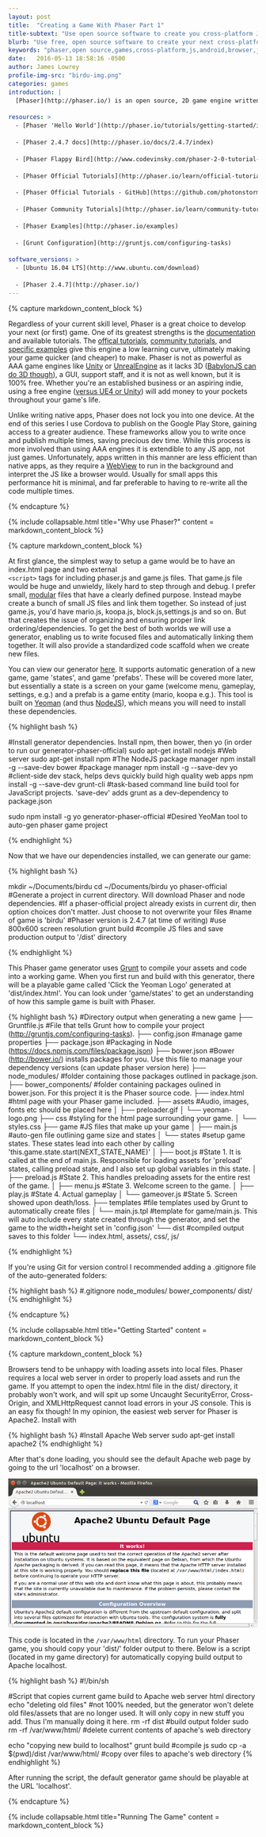 ```yaml
---
layout: post
title:  "Creating a Game With Phaser Part 1"
title-subtext: "Use open source software to create you cross-platform JS game"
blurb: "Use free, open source software to create your next cross-platform 2D game."
keywords: "phaser,open source,games,cross-platform,js,android,browser,javascript,html5"
date:   2016-05-13 18:58:16 -0500
author: James Lowrey
profile-img-src: "birdu-img.png"
categories: games
introduction: |
  [Phaser](http://phaser.io/) is an open source, 2D game engine written for JavaScript. It is robust and easy to learn with active [development](https://github.com/photonstorm/phaser). Make your JS game for modern browsers and use frameworks like [Cordova](https://cordova.apache.org/), [PhoneGap](http://phonegap.com/), or [CocconJS](https://www.ludei.com/cocoonjs/) to download and run it on multiple operating systems (learn how to do this [here]()). In this tutorial series I'll cover how to use Phaser to create a simple game from inception to the play store, and along the way write maintainable code. To preview what we'll accomplish you can see the [code](https://github.com/JTronLabs/Birdu), play the [game](http://jtronlabs.github.io/Birdu/game/dist/index.html), or download it off the [Play Store](https://play.google.com/store/apps/details?id=com.jtronlabs.birdu).

resources: >
  - [Phaser 'Hello World'](http://phaser.io/tutorials/getting-started/index)

  - [Phaser 2.4.7 docs](http://phaser.io/docs/2.4.7/index)

  - [Phaser Flappy Bird](http://www.codevinsky.com/phaser-2-0-tutorial-flappy-bird-part-1/) (what I used to learn Phaser)

  - [Phaser Official Tutorials](http://phaser.io/learn/official-tutorials)

  - [Phaser Official Tutorials - GitHub](https://github.com/photonstorm/phaser-coding-tips)

  - [Phaser Community Tutorials](http://phaser.io/learn/community-tutorials)

  - [Phaser Examples](http://phaser.io/examples)

  - [Grunt Configuration](http://gruntjs.com/configuring-tasks)

software_versions: >
  - [Ubuntu 16.04 LTS](http://www.ubuntu.com/download)

  - [Phaser 2.4.7](http://phaser.io/)
---
```



<!-- Required first line cannot be in a liquid Template due to Jekyll 'tag was never closed' bug
 bug info:: http://blog.slaks.net/2013-08-09/jekyll-tag-was-never-closed/
-->

{% capture markdown_content_block %}

Regardless of your current skill level, Phaser is a great choice to develop your next (or first) game. One of its greatest strengths is the [documentation](http://phaser.io/docs/2.4.7/index) and available tutorials. The [offical tutorials](http://phaser.io/learn/official-tutorials), [community tutorials](http://phaser.io/learn/community-tutorials), and [specific examples](http://phaser.io/examples) give this engine a low learning curve, ultimately making your game quicker (and cheaper) to make. Phaser is not as powerful as AAA game engines like [Unity](https://unity3d.com/) or [UnrealEngine](https://www.unrealengine.com/) as it lacks 3D ([BabylonJS can do 3D though](http://www.babylonjs.com/)), a GUI, support staff, and it is not as well known, but it is 100% free. Whether you're an established business or an aspiring indie, using a free engine ([versus UE4 or Unity](http://blog.digitaltutors.com/whats-better-deal-unreal-engine-4-unity-5/)) will add money to your pockets throughout your game's life.

Unlike writing native apps, Phaser does not lock you into one device. At the end of this series I use Cordova to publish on the Google Play Store, gaining access to a greater audience. These frameworks allow you to write once and publish multiple times, saving precious dev time. While this process is more involved than using AAA engines it is extendible to any JS app, not just games. Unfortunately, apps written in this manner are less efficient than native apps, as they require a [WebView](https://cordova.apache.org/docs/en/latest/guide/overview/index.html#architecture) to run in the background and interpret the JS like a browser would. Usually for small apps this performance hit is minimal, and far preferable to having to re-write all the code multiple times.

{% endcapture %}


{% include collapsable.html title="Why use Phaser?" content = markdown_content_block %}



























{% capture markdown_content_block %}

At first glance, the simplest way to setup a game would be to have an index.html page and two external  
<code class=" language-markup">&#60;script&#62;</code> tags for including phaser.js and game.js files. That game.js file would be huge and unwieldy, likely hard to step through and debug. I prefer small, [modular](https://en.wikipedia.org/wiki/Modular_programming) files that have a clearly defined purpose. Instead maybe create a bunch of small JS files and link them together. So instead of just game.js, you'd have mario.js, koopa.js, block.js,settings.js and so on. But that creates the issue of organizing and ensuring proper link ordering/dependencies. To get the best of both worlds we will use a generator, enabling us to write focused files and automatically linking them together. It will also provide a standardized code scaffold when we create new files.

You can view our generator [here](https://github.com/codevinsky/generator-phaser-official). It supports automatic generation of a new game, game 'states', and game 'prefabs'. These will be covered more later, but essentially a state is a screen on your game (welcome menu, gameplay, settings, e.g.) and a prefab is a game entity (mario, koopa e.g.). This tool is built on [Yeoman](http://yeoman.io/) (and thus [NodeJS](https://nodejs.org/en/)), which means you will need to install these dependencies.

{% highlight bash %}

#Install generator dependencies. Install npm, then bower, then yo (in order to run our generator-phaser-official)
sudo apt-get install nodejs #Web server
sudo apt-get install npm #The NodeJS package manager
npm install -g --save-dev bower #package manager
npm install -g --save-dev yo #client-side dev stack, helps devs quickly build high quality web apps
npm install -g --save-dev grunt-cli #task-based command line build tool for JavaScript projects. 'save-dev' adds grunt as a dev-dependency to package.json

sudo npm install -g yo generator-phaser-official #Desired YeoMan tool to auto-gen phaser game project

{% endhighlight %}


Now that we have our dependencies installed, we can generate our game:


{% highlight bash %}

mkdir ~/Documents/birdu
cd ~/Documents/birdu
yo phaser-official #Generate a project in current directory. Will download Phaser and node dependencies.
#If a phaser-official project already exists in current dir, then option choices don't matter. Just choose to not overwrite your files
#name of game is 'birdu'
#Phaser version is 2.4.7 (at time of writing)
#use 800x600 screen resolution
grunt build #compile JS files and save production output to '/dist' directory

{% endhighlight %}

This Phaser game generator uses [Grunt](http://gruntjs.com) to compile your assets and code into a working game. When you first run and build with this generator, there will be a playable game called 'Click the Yeoman Logo' generated at 'dist/index.html'. You can look under 'game/states' to get an understanding of how this sample game is built with Phaser.

{% highlight bash %}
#Directory output when generating a new game
├── Gruntfile.js      #File that tells Grunt how to compile your project (http://gruntjs.com/configuring-tasks).
├── config.json       #manage game properties
├── package.json      #Packaging in Node (https://docs.npmjs.com/files/package.json)
├── bower.json        #Bower (http://bower.io/) installs packages for you. Use this file to manage your dependency versions (can update phaser version here)
├── node_modules/     #folder containing those packages outlined in package.json.
├── bower_components/ #folder containing packages oulined in bower.json. For this project it is the Phaser source code.
├── index.html        #html page with your Phaser game included.
├── assets #Audio, images, fonts etc should be placed here
│   ├── preloader.gif
│   └── yeoman-logo.png
├── css #styling for the html page surrounding your game.
│   └── styles.css
├── game #JS files that make up your game
│   ├── main.js #auto-gen file outlining game size and states
│   └── states          #setup game states. These states lead into each other by calling 'this.game.state.start(NEXT_STATE_NAME)'
│       ├── boot.js     #State 1. It is called at the end of main.js. Responsible for loading assets for 'preload' states, calling preload state, and I also set up global variables in this state.
│       ├── preload.js  #State 2. This handles preloading assets for the entire rest of the game.
│       ├── menu.js     #State 3. Welcome screen to the game.
│       ├── play.js     #State 4. Actual gameplay
│       └── gameover.js #State 5. Screen showed upon death/loss.
├── templates       #file templates used by Grunt to automatically create files
│   └── main.js.tpl #template for game/main.js. This will auto include every state created through the generator, and set the game to the width+height set in 'config.json'
└── dist #compiled output saves to this folder
    └── index.html, assets/, css/, js/

{% endhighlight %}

If you're using Git for version control I recommended adding a .gitignore file of the auto-generated folders:

{% highlight bash %}
#.gitignore
node_modules/
bower_components/
dist/
{% endhighlight %}









{% endcapture %}


{% include collapsable.html title="Getting Started" content = markdown_content_block %}




























{% capture markdown_content_block %}

Browsers tend to be unhappy with loading assets into local files. Phaser requires a local web server in order to properly load assets and run the game. If you attempt to open the index.html file in the dist/ directory, it probably won't work, and will spit up some Uncaught SecurityError, Cross-Origin, and XMLHttpRequest cannot load errors in your JS console. This is an easy fix though! In my opinion, the easiest web server for Phaser is Apache2. Install with

{% highlight bash %}
#Install Apache Web server
sudo apt-get install apache2
{% endhighlight %}

After that's done loading, you should see the default Apache web page by going to the url 'localhost' on a browser.

![Default Apache2 Landing Page](../img/apache2-localhost.png)

This code is located in the <code class=" language-markup">/var/www/html</code> directory. To run your Phaser game, you should copy your 'dist/' folder output to there. Below is a script (located in my game directory) for automatically copying build output to Apache localhost.

{% highlight bash %}
#!/bin/sh

#Script that copies current game build to Apache web server html directory
echo "deleting old files" #not 100% needed, but the generator won't delete old files/assets that are no longer used. It will only copy in new stuff you add. Thus I'm manually doing it here.
rm -rf dist #build output folder
sudo rm -rf /var/www/html/ #delete current contents of apache's web directory

echo "copying new build to localhost"
grunt build #compile js
sudo cp -a $(pwd)/dist /var/www/html/ #copy over files to apache's web directory
{% endhighlight %}

After running the script, the default generator game should be playable at the URL 'localhost'.

{% endcapture %}


{% include collapsable.html title="Running The Game" content = markdown_content_block %}
